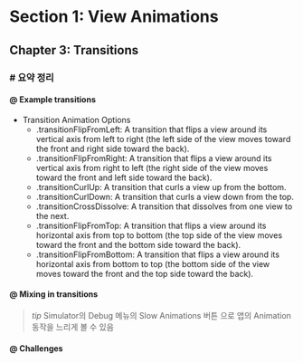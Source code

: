 # Section 1: View Animations
## Chapter 3: Transitions

### # 요약 정리
#### @ Example transitions
* Transition Animation Options
	* .transitionFlipFromLeft: A transition that flips a view around its vertical axis from left to right (the left side of the view moves toward the front and right side toward the back).
	* .transitionFlipFromRight: A transition that flips a view around its vertical axis from right to left (the right side of the view moves toward the front and left side toward the back).
	* .transitionCurlUp: A transition that curls a view up from the bottom.
	* .transitionCurlDown: A transition that curls a view down from the top.
	* .transitionCrossDissolve: A transition that dissolves from one view to the next.
	* .transitionFlipFromTop: A transition that flips a view around its horizontal axis from top to bottom (the top side of the view moves toward the front and the bottom side toward the back).
	* .transitionFlipFromBottom: A transition that flips a view around its horizontal axis from bottom to top (the bottom side of the view moves toward the front and the top side toward the back).

#### @ Mixing in transitions
> _tip_ Simulator의 Debug 메뉴의 Slow Animations 버튼 으로 앱의 Animation 동작을 느리게 볼 수 있음

#### @ Challenges
